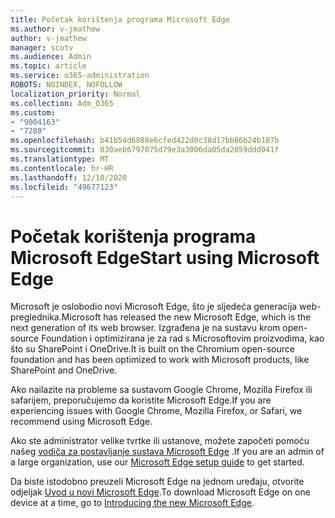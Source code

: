 ```yaml
---
title: Početak korištenja programa Microsoft Edge
ms.author: v-jmathew
author: v-jmathew
manager: scotv
ms.audience: Admin
ms.topic: article
ms.service: o365-administration
ROBOTS: NOINDEX, NOFOLLOW
localization_priority: Normal
ms.collection: Adm_O365
ms.custom:
- "9004163"
- "7280"
ms.openlocfilehash: b41b54d6888e6cfed422d0c38d17bb86b24b187b
ms.sourcegitcommit: 830aeb6797075d79e3a3006da05da2059ddd041f
ms.translationtype: MT
ms.contentlocale: hr-HR
ms.lasthandoff: 12/10/2020
ms.locfileid: "49677123"
---
```

# <a name="start-using-microsoft-edge"></a><span data-ttu-id="c9e98-102">Početak korištenja programa Microsoft Edge</span><span class="sxs-lookup"><span data-stu-id="c9e98-102">Start using Microsoft Edge</span></span>

<span data-ttu-id="c9e98-103">Microsoft je oslobodio novi Microsoft Edge, što je sljedeća generacija web-preglednika.</span><span class="sxs-lookup"><span data-stu-id="c9e98-103">Microsoft has released the new Microsoft Edge, which is the next generation of its web browser.</span></span> <span data-ttu-id="c9e98-104">Izgrađena je na sustavu krom open-source Foundation i optimizirana je za rad s Microsoftovim proizvodima, kao što su SharePoint i OneDrive.</span><span class="sxs-lookup"><span data-stu-id="c9e98-104">It is built on the Chromium open-source foundation and has been optimized to work with Microsoft products, like SharePoint and OneDrive.</span></span>

<span data-ttu-id="c9e98-105">Ako nailazite na probleme sa sustavom Google Chrome, Mozilla Firefox ili safarijem, preporučujemo da koristite Microsoft Edge.</span><span class="sxs-lookup"><span data-stu-id="c9e98-105">If you are experiencing issues with Google Chrome, Mozilla Firefox, or Safari, we recommend using Microsoft Edge.</span></span>

<span data-ttu-id="c9e98-106">Ako ste administrator velike tvrtke ili ustanove, možete započeti pomoću našeg [vodiča za postavljanje sustava Microsoft Edge](https://go.microsoft.com/fwlink/?linkid=2142423) .</span><span class="sxs-lookup"><span data-stu-id="c9e98-106">If you are an admin of a large organization, use our [Microsoft Edge setup guide](https://go.microsoft.com/fwlink/?linkid=2142423) to get started.</span></span>

<span data-ttu-id="c9e98-107">Da biste istodobno preuzeli Microsoft Edge na jednom uređaju, otvorite odjeljak [Uvod u novi Microsoft Edge](https://go.microsoft.com/fwlink/?linkid=2141049).</span><span class="sxs-lookup"><span data-stu-id="c9e98-107">To download Microsoft Edge on one device at a time, go to [Introducing the new Microsoft Edge](https://go.microsoft.com/fwlink/?linkid=2141049).</span></span>
